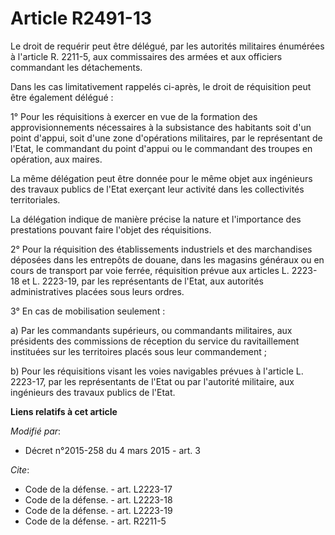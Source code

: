 # Article R2491-13

Le droit de requérir peut être délégué, par les autorités militaires énumérées à l'article R. 2211-5, aux  commissaires des
armées et aux officiers commandant les détachements. 

Dans les cas limitativement rappelés ci-après, le droit de réquisition peut être également délégué : 

1° Pour les réquisitions à exercer en vue de la formation des approvisionnements nécessaires à la subsistance des habitants
soit d'un point d'appui, soit d'une zone d'opérations militaires, par le représentant de l'Etat, le commandant du point
d'appui ou le commandant des troupes en opération, aux maires. 

La même délégation peut être donnée pour le même objet aux ingénieurs des travaux publics de l'Etat exerçant leur activité
dans les collectivités territoriales. 

La délégation indique de manière précise la nature et l'importance des prestations pouvant faire l'objet des réquisitions. 

2° Pour la réquisition des établissements industriels et des marchandises déposées dans les entrepôts de douane, dans les
magasins généraux ou en cours de transport par voie ferrée, réquisition prévue aux articles L. 2223-18 et L. 2223-19, par les
représentants de l'Etat, aux autorités administratives placées sous leurs ordres. 

3° En cas de mobilisation seulement : 

a) Par les commandants supérieurs, ou commandants militaires, aux présidents des commissions de réception du service du
ravitaillement instituées sur les territoires placés sous leur commandement ; 

b) Pour les réquisitions visant les voies navigables prévues à l'article L. 2223-17, par les représentants de l'Etat ou par
l'autorité militaire, aux ingénieurs des travaux publics de l'Etat.

**Liens relatifs à cet article**

_Modifié par_:

  - Décret n°2015-258 du 4 mars 2015 - art. 3

_Cite_:

  - Code de la défense. - art. L2223-17
  - Code de la défense. - art. L2223-18
  - Code de la défense. - art. L2223-19
  - Code de la défense. - art. R2211-5
